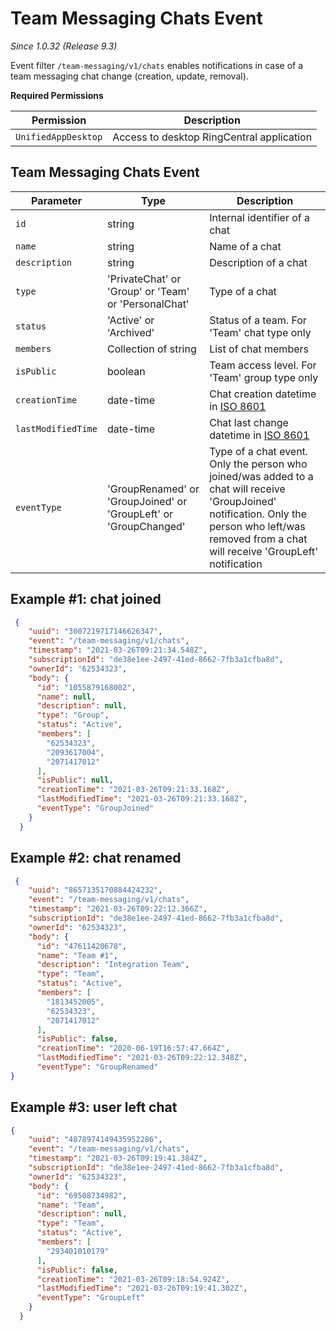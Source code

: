 # Team Messaging Chats Event

*Since 1.0.32 (Release 9.3)*

Event filter `/team-messaging/v1/chats` enables notifications in case of a team messaging chat change (creation, update, removal).

**Required Permissions**

| Permission     | Description           |
|----------------|-----------------------|
| `UnifiedAppDesktop`| Access to desktop RingCentral application |

## Team Messaging Chats Event

| Parameter | Type | Description |
|-----------|------|-------------|
| `id` | string | Internal identifier of a chat |
| `name` | string | Name of a chat |
| `description` | string | Description of a chat |
| `type` | 'PrivateChat' or 'Group' or 'Team' or 'PersonalChat'| Type of a chat |
| `status` |'Active' or 'Archived' | Status of a team. For 'Team' chat type only |
| `members` | Collection of string | List of chat members |
| `isPublic` | boolean | Team access level. For 'Team' group type only |
| `creationTime` | date-time | Chat creation datetime in [ISO 8601](https://en.wikipedia.org/wiki/ISO_8601) |
| `lastModifiedTime`| date-time | Chat last change datetime in [ISO 8601](https://en.wikipedia.org/wiki/ISO_8601) |
| `eventType` | 'GroupRenamed' or 'GroupJoined' or 'GroupLeft' or 'GroupChanged' | Type of a chat event. Only the person who joined/was added to a chat will receive 'GroupJoined' notification. Only the person who left/was removed from a chat will receive 'GroupLeft' notification |

## Example #1: chat joined

```json
 {
    "uuid": "3007219717146626347",
    "event": "/team-messaging/v1/chats",
    "timestamp": "2021-03-26T09:21:34.548Z",
    "subscriptionId": "de38e1ee-2497-41ed-8662-7fb3a1cfba8d",
    "ownerId": "62534323",
    "body": {
      "id": "1055879168002",
      "name": null,
      "description": null,
      "type": "Group",
      "status": "Active",
      "members": [
        "62534323",
        "2093617004",
        "2071417012"
      ],
      "isPublic": null,
      "creationTime": "2021-03-26T09:21:33.168Z",
      "lastModifiedTime": "2021-03-26T09:21:33.168Z",
      "eventType": "GroupJoined"
    }
  }
```


## Example #2: chat renamed

```json
 {
    "uuid": "8657135170884424232",
    "event": "/team-messaging/v1/chats",
    "timestamp": "2021-03-26T09:22:12.366Z",
    "subscriptionId": "de38e1ee-2497-41ed-8662-7fb3a1cfba8d",
    "ownerId": "62534323",
    "body": {
      "id": "47611420678",
      "name": "Team #1",
      "description": "Integration Team",
      "type": "Team",
      "status": "Active",
      "members": [
        "1813452005",
        "62534323",
        "2071417012"
      ],
      "isPublic": false,
      "creationTime": "2020-06-19T16:57:47.664Z",
      "lastModifiedTime": "2021-03-26T09:22:12.348Z",
      "eventType": "GroupRenamed"
}
```

## Example #3: user left chat

```json
{
    "uuid": "4878974149435952286",
    "event": "/team-messaging/v1/chats",
    "timestamp": "2021-03-26T09:19:41.384Z",
    "subscriptionId": "de38e1ee-2497-41ed-8662-7fb3a1cfba8d",
    "ownerId": "62534323",
    "body": {
      "id": "69508734982",
      "name": "Team",
      "description": null,
      "type": "Team",
      "status": "Active",
      "members": [
        "293401010179"
      ],
      "isPublic": false,
      "creationTime": "2021-03-26T09:18:54.924Z",
      "lastModifiedTime": "2021-03-26T09:19:41.302Z",
      "eventType": "GroupLeft"
    }
  }
```
